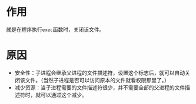 # 作用

就是在程序执行`exec`函数时，关闭该文件。

# 原因

- 安全性：子进程会继承父进程的文件描述符，设置这个标志后，就可以自动关闭该文件。（当然子进程是否可以访问原本的文件就看权限那里了。）
- 减少资源：当子进程需要的文件描述符很少，并不需要全部的父进程的文件描述符时，就可以通过这个减少。